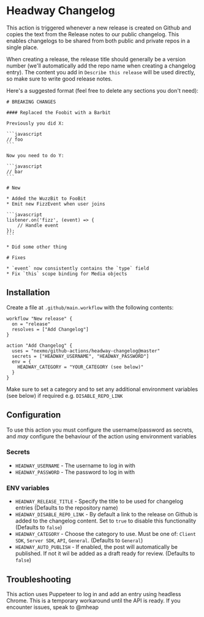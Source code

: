 # Headway Changelog

This action is triggered whenever a new release is created on Github and copies the text from the Release notes to our public changelog. This enables changelogs to be shared from both public and private repos in a single place.

When creating a release, the release title should generally be a version number (we'll automatically add the repo name when creating a changelog entry). The content you add in `Describe this release` will be used directly, so make sure to write good release notes.

Here's a suggested format (feel free to delete any sections you don't need):

````
# BREAKING CHANGES

#### Replaced the Foobit with a Barbit

Previously you did X:

```javascript
// foo
```

Now you need to do Y:

```javascript
// bar
```

# New

* Added the WuzzBit to FooBit
* Emit new FizzEvent when user joins

```javascript
listener.on('fizz', (event) => {
    // Handle event
});
```

* Did some other thing

# Fixes

* `event` now consistently contains the `type` field
* Fix `this` scope binding for Media objects

````

## Installation

Create a file at `.github/main.workflow` with the following contents:

```hcl
workflow "New release" {
  on = "release"
  resolves = ["Add Changelog"]
}

action "Add Changelog" {
  uses = "nexmo/github-actions/headway-changelog@master"
  secrets = ["HEADWAY_USERNAME", "HEADWAY_PASSWORD"]
  env = {
    HEADWAY_CATEGORY = "YOUR_CATEGORY (see below)"
  }
}
```

Make sure to set a category and to set any additional environment variables (see below) if required e.g. `DISABLE_REPO_LINK`

## Configuration

To use this action you must configure the username/password as secrets, and *may* configure the behaviour of the action using environment variables

### Secrets

* `HEADWAY_USERNAME` - The username to log in with
* `HEADWAY_PASSWORD` - The password to log in with

### ENV variables

* `HEADWAY_RELEASE_TITLE` - Specify the title to be used for changelog entries (Defaults to the repository name)
* `HEADWAY_DISABLE_REPO_LINK` - By default a link to the release on Github is added to the changelog content. Set to `true` to disable this functionality (Defaults to `false`)
* `HEADWAY_CATEGORY` - Choose the category to use. Must be one of: `Client SDK`, `Server SDK`, `API`, `General`. (Defaults to `General`)
* `HEADWAY_AUTO_PUBLISH` - If enabled, the post will automatically be published. If not it wil be added as a draft ready for review. (Defaults to `false`)

## Troubleshooting

This action uses Puppeteer to log in and add an entry using headless Chrome. This is a temporary workaround until the API is ready. If you encounter issues, speak to @mheap


